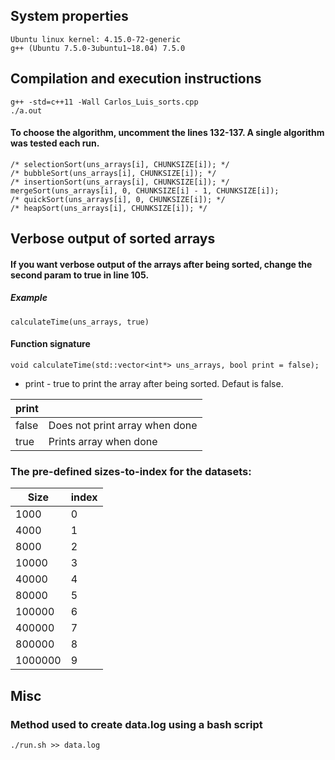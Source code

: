 ## System properties

    Ubuntu linux kernel: 4.15.0-72-generic
    g++ (Ubuntu 7.5.0-3ubuntu1~18.04) 7.5.0

## Compilation and execution instructions

    g++ -std=c++11 -Wall Carlos_Luis_sorts.cpp
    ./a.out

#### To choose the algorithm, uncomment the lines 132-137. A single algorithm was tested each run.

    /* selectionSort(uns_arrays[i], CHUNKSIZE[i]); */
    /* bubbleSort(uns_arrays[i], CHUNKSIZE[i]); */
    /* insertionSort(uns_arrays[i], CHUNKSIZE[i]); */
    mergeSort(uns_arrays[i], 0, CHUNKSIZE[i] - 1, CHUNKSIZE[i]);
    /* quickSort(uns_arrays[i], 0, CHUNKSIZE[i]); */
    /* heapSort(uns_arrays[i], CHUNKSIZE[i]); */

## Verbose output of sorted arrays

#### If you want verbose output of the arrays after being sorted, change the second param to **true** in line 105.

##### Example

    calculateTime(uns_arrays, true)

#### Function signature

    void calculateTime(std::vector<int*> uns_arrays, bool print = false);

- print - true to print the array after being sorted. Defaut is false.

| print |                                |
| ----- | ------------------------------ |
| false | Does not print array when done |
| true  | Prints array when done         |

### The pre-defined sizes-to-index for the datasets:

| Size    | index |
| ------- | ----- |
| 1000    | 0     |
| 4000    | 1     |
| 8000    | 2     |
| 10000   | 3     |
| 40000   | 4     |
| 80000   | 5     |
| 100000  | 6     |
| 400000  | 7     |
| 800000  | 8     |
| 1000000 | 9     |

## Misc

### Method used to create data.log using a bash script

    ./run.sh >> data.log
